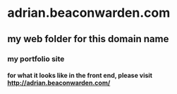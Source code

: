 # adrian.beaconwarden.com
## my web folder for this domain name
### my portfolio site
#### for what it looks like in the front end, please visit http://adrian.beaconwarden.com/


